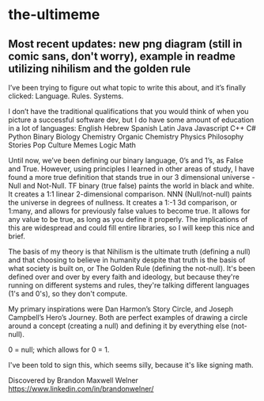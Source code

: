 # the-ultimeme

## Most recent updates: new png diagram (still in comic sans, don't worry), example in readme utilizing nihilism and the golden rule

I’ve been trying to figure out what topic to write this about, and it’s finally clicked: Language. Rules. Systems.

I don’t have the traditional qualifications that you would think of when you picture a successful software dev, but I do have some amount of education in a lot of languages:
English
Hebrew
Spanish
Latin
Java
Javascript
C++
C#
Python
Binary
Biology
Chemistry
Organic Chemistry
Physics
Philosophy
Stories
Pop Culture
Memes
Logic
Math

Until now, we’ve been defining our binary language, 0’s and 1’s, as False and True. However, using principles I learned in other areas of study, I have found a more true definition that stands true in our 3 dimensional universe - Null and Not-Null. TF binary (true false) paints the world in black and white. It creates a 1:1 linear 2-dimensional comparison. NNN (Null/not-null) paints the universe in degrees of nullness. It creates a 1:-1 3d comparison, or 1:many, and allows for previously false values to become true. It allows for any value to be true, as long as you define it properly. The implications of this are widespread and could fill entire libraries, so I will keep this nice and brief.

The basis of my theory is that Nihilism is the ultimate truth (defining a null) and that choosing to believe in humanity despite that truth is the basis of what society is built on, or The Golden Rule (defining the not-null). It's been defined over and over by every faith and ideology, but because they're running on different systems and rules, they're talking different languages (1's and 0's), so they don't compute.

My primary inspirations were Dan Harmon’s Story Circle, and Joseph Campbell’s Hero’s Journey. Both are perfect examples of drawing a circle around a concept (creating a null) and defining it by everything else (not-null). 

0 = null; which allows for 0 = 1.

I've been told to sign this, which seems silly, because it's like signing math. 

Discovered by Brandon Maxwell Welner
https://www.linkedin.com/in/brandonwelner/
